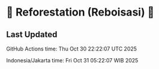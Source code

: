 
# 🌳 Reforestation (Reboisasi) 🌲

## Last Updated

GitHub Actions time: Thu Oct 30 22:22:07 UTC 2025

Indonesia/Jakarta time: Fri Oct 31 05:22:07 WIB 2025
